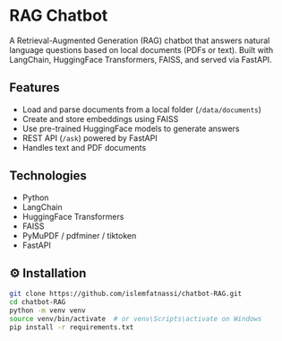 # RAG Chatbot

A Retrieval-Augmented Generation (RAG) chatbot that answers natural language questions based on local documents (PDFs or text). Built with LangChain, HuggingFace Transformers, FAISS, and served via FastAPI.

## Features

- Load and parse documents from a local folder (`/data/documents`)
- Create and store embeddings using FAISS
- Use pre-trained HuggingFace models to generate answers
- REST API (`/ask`) powered by FastAPI
- Handles text and PDF documents

## Technologies

- Python
- LangChain
- HuggingFace Transformers
- FAISS
- PyMuPDF / pdfminer / tiktoken
- FastAPI


## ⚙️ Installation

```bash
git clone https://github.com/islemfatnassi/chatbot-RAG.git
cd chatbot-RAG
python -m venv venv
source venv/bin/activate  # or venv\Scripts\activate on Windows
pip install -r requirements.txt
